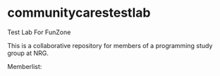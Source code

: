 # communitycarestestlab
Test Lab For FunZone

This is a collaborative repository for members of a programming study group at NRG.

Memberlist:
